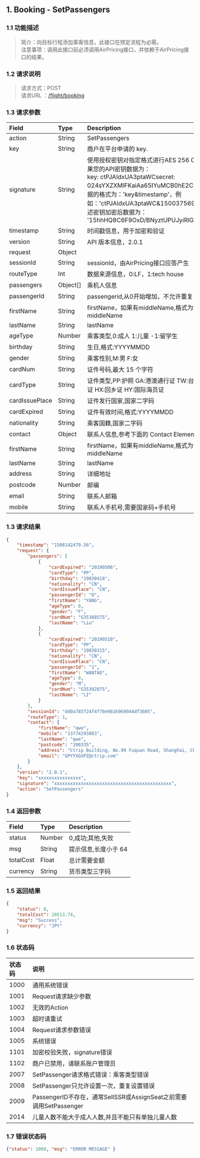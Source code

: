 <style>
    .ar{padding-left:20px;}
    .op{margin-left:30px;}
</style>
## 1. Booking - SetPassengers

### 1.1 功能描述
>简介：向目标行程添加乘客信息，此接口在预定流程为必需。<br>
    注意事项：调用此接口前必须调用AirPricing接口，并依赖于AirPricing接口的结果。

### 1.2 请求说明
> 请求方式：POST<br>
请求URL ：[/flight/booking](#)

### 1.3 请求参数
Field       |Type       |Description
:------------|:-----------|:-----------
action	|String	|SetPassengers
key	|String	|商户在平台申请的 key.
signature	|String |使用授权密钥对指定格式进行AES 256 CBC加密的数据，如果您的API密钥数据为：<br> key: ctPJAIdxUA3ptaWCsecret: 024sYXZXMlFKaiAa65IYuMCB0hE2CgaP 则需要加密数据的格式为：'key&timestamp'，例如：'ctPJAIdxUA3ptaWC&1500375695.65'，那么使用上述密钥加密后数据为： '15hhHQ8C6F9OxD/BNyztUPUJyiRlGPRafEkcI6q2E5Y='
timestamp	|String	|时间戳信息，用于加密和验证
version	|String	|API 版本信息，2.0.1
request	|Object	
  sessionId	|String	|sessionId，由AirPricing接口应答产生
  routeType |Int    |数据来源信息，0:LF，1:tech house
  passengers	|Object[]	|乘机人信息
    passengerId	|String	|passengerid,从0开始增加，不允许重复
    firstName	|String	|firstName，如果有middleName,格式为firstName middleName
    lastName	|String	|lastName
    ageType	|Number	|乘客类型,0:成人 1:儿童 -1:留学生
    birthday	|String	|生日,格式:YYYYMMDD
    gender	|String	|乘客性别,M:男 F:女
    cardNum	|String	|证件号码,最大 15 个字符
    cardType	|String	|证件类型,PP:护照 GA:港澳通行证 TW:台湾通行证 TB:台胞证 HX:回乡证 HY:国际海员证
    cardIssuePlace	|String	|证件发行国家,国家二字码
    cardExpired	|String	|证件有效时间,格式:YYYYMMDD
    nationality	|String	|乘客国籍,国家二字码
  contact	|Object	|联系人信息,参考下面的 Contact Element
    firstName	|String	|firstName，如果有middleName,格式为firstName middleName
    lastName	|String	|lastName
    address	|String	|详细地址
    postcode	|Number	|邮编
    email	|String	|联系人邮箱
    mobile	|String	|联系人手机号,需要国家码+手机号
### 1.3 请求结果
```json
{
    "timestamp": "1508142479.56",
    "request": {
        "passengers": [
            {
                "cardExpired": "20190506",
                "cardType": "PP",
                "birthday": "19830418",
                "nationality": "CN",
                "cardIssuePlace": "CN",
                "passengerId": "0",
                "firstName": "YANG",
                "ageType": 0,
                "gender": "F",
                "cardNum": "G35388575",
                "lastName": "Liu"
            },
            {
                "cardExpired": "20190510",
                "cardType": "PP",
                "birthday": "19830315",
                "nationality": "CN",
                "cardIssuePlace": "CN",
                "passengerId": "1",
                "firstName": "WANTAO",
                "ageType": 0,
                "gender": "M",
                "cardNum": "G35392875",
                "lastName": "LI"
            }
        ],
        "sessionId": "dd0a785f24f4f70e9816969044df3605",
        "routeType": 1,
        "contact": {
            "firstName": "qwe",
            "mobile": "13774293883",
            "lastName": "qwe",
            "postcode": "200335",
            "address": "Ctrip Building, No.99 Fuquan Road, Shanghai, China",
            "email": "GPYYXGXPZ@ctrip.com"
        }
    },
    "version": "2.0.1",
    "key": "xxxxxxxxxxxxxxxx",
    "signature": "xxxxxxxxxxxxxxxxxxxxxxxxxxxxxxxxxxxxxxxxxxxx",
    "action": "SetPassengers"
}
```
### 1.4 返回参数
Field       |Type       |Description
:------------|:-----------|:-----------
status	|Number	|0,成功;其他,失败
msg	|String	|提示信息,长度小于 64
totalCost	|Float	|总计需要金额
currency	|String	|货币类型三字码
        

### 1.5 返回结果
```json  
{
    "status": 0,
    "totalCost": 20513.74,
    "msg": "Success",
    "currency": "JPY"
}
```

### 1.6 状态码
状态码       |说明
:------------|:-----------
1000	|通用系统错误
1001	|Request请求缺少参数
1002	|无效的Action
1003	|超时请重试
1004	|Request请求参数错误
1005	|系统错误
1101	|加密校验失败，signature错误
1102	|商户已禁用，请联系账户管理员
2007	|SetPassenger请求格式错误：乘客类型错误
2008	|SetPassenger只允许设置一次，重复设置错误
2009	|PassengerID不存在，通常SellSSR或AssignSeat之前需要调用SetPassenger
2014	|儿童人数不能大于成人人数,并且不能只有单独儿童人数
### 1.7 错误状态码
```json
{"status": 1000, "msg": "ERROR MESSAGE" }
```

